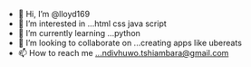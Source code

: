 - 👋 Hi, I’m @lloyd169
- 👀 I’m interested in ...html css java script
- 🌱 I’m currently learning ...python
- 💞️ I’m looking to collaborate on ...creating apps like ubereats
- 📫 How to reach me ...ndivhuwo.tshiambara@gmail.com

<!---
lloyd169/lloyd169 is a ✨ special ✨ repository because its `README.md` (this file) appears on your GitHub profile.
You can click the Preview link to take a look at your changes.
--->
